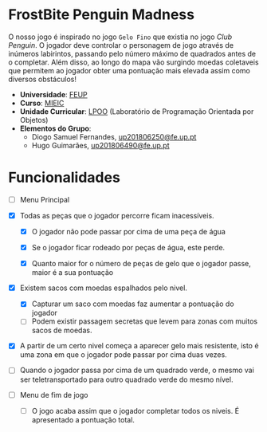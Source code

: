 # FrostBite Penguin Madness

O nosso jogo é inspirado no jogo `Gelo Fino` que existia no jogo *Club Penguin*. O jogador deve controlar o personagem de jogo através de inúmeros labirintos, passando pelo número máximo de quadrados antes de o completar. Além disso, ao longo do mapa vão surgindo moedas coletaveis que permitem ao jogador obter uma pontuação mais elevada assim como diversos obstáculos!

- **Universidade**: [FEUP](https://sigarra.up.pt/feup/pt/web_page.Inicial)
- **Curso**: [MIEIC](https://sigarra.up.pt/feup/pt/cur_geral.cur_view?pv_curso_id=742&pv_ano_lectivo=2019)
- **Unidade Curricular**: [LPOO](https://sigarra.up.pt/feup/pt/UCURR_GERAL.FICHA_UC_VIEW?pv_ocorrencia_id=420000) (Laboratório de Programação Orientada por Objetos)
- **Elementos do Grupo**:    
    - Diogo Samuel Fernandes, up201806250@fe.up.pt
    - Hugo Guimarães, up201806490@fe.up.pt

# Funcionalidades

- [ ] Menu Principal

- [x] Todas as peças que o jogador percorre ficam inacessíveis.
  - [x] O jogador não pode passar por cima de uma peça de água
  - [x] Se o jogador ficar rodeado por peças de água, este perde.
  - [x] Quanto maior for o número de peças de gelo que o jogador passe, maior é a sua pontuação


- [x] Existem sacos com moedas espalhados pelo nivel.
  - [x] Capturar um saco com moedas faz aumentar a pontuação do jogador
  - [ ] Podem existir passagem secretas que levem para zonas com muitos sacos de moedas.

- [x] A partir de um certo nivel começa a aparecer gelo mais resistente, isto é uma zona em que o jogador pode passar por cima duas vezes. 

- [ ] Quando o jogador passa por cima de um quadrado verde, o mesmo vai ser teletransportado para outro quadrado verde do mesmo nível.

- [ ] Menu de fim de jogo
    - [ ] O jogo acaba assim que o jogador completar todos os niveis. É apresentado a pontuação total.


